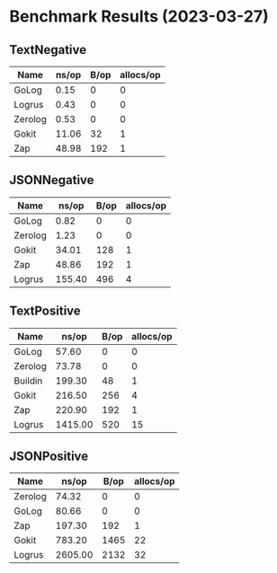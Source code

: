 # Benchmark Results (2023-03-27)
## TextNegative
| Name | ns/op | B/op | allocs/op |
| --------- | --------- | --------- | --------- |
| GoLog | 0.15 | 0 | 0 |
| Logrus | 0.43 | 0 | 0 |
| Zerolog | 0.53 | 0 | 0 |
| Gokit | 11.06 | 32 | 1 |
| Zap | 48.98 | 192 | 1 |

## JSONNegative
| Name | ns/op | B/op | allocs/op |
| --------- | --------- | --------- | --------- |
| GoLog | 0.82 | 0 | 0 |
| Zerolog | 1.23 | 0 | 0 |
| Gokit | 34.01 | 128 | 1 |
| Zap | 48.86 | 192 | 1 |
| Logrus | 155.40 | 496 | 4 |

## TextPositive
| Name | ns/op | B/op | allocs/op |
| --------- | --------- | --------- | --------- |
| GoLog | 57.60 | 0 | 0 |
| Zerolog | 73.78 | 0 | 0 |
| Buildin | 199.30 | 48 | 1 |
| Gokit | 216.50 | 256 | 4 |
| Zap | 220.90 | 192 | 1 |
| Logrus | 1415.00 | 520 | 15 |

## JSONPositive
| Name | ns/op | B/op | allocs/op |
| --------- | --------- | --------- | --------- |
| Zerolog | 74.32 | 0 | 0 |
| GoLog | 80.66 | 0 | 0 |
| Zap | 197.30 | 192 | 1 |
| Gokit | 783.20 | 1465 | 22 |
| Logrus | 2605.00 | 2132 | 32 |

